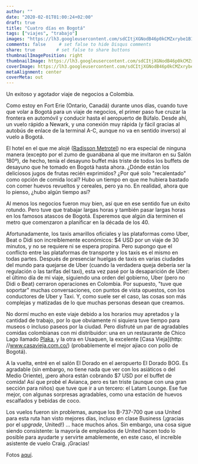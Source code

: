 ```yaml
---
author: ""
date: "2020-02-01T01:00:24+02:00"
draft: true
title: "Cuatro días en Bogotá"
tags: ["viajes", "trabajo"]
images: "https://lh3.googleusercontent.com/sdCItjXGNodB46p0kCMZxrybe1B19ogR73g-5oiU-VYEbDc7zOd96ED7hrWv3epb2AyJper7-irq_hL_L4vhuHrKwthWAD_5zeV7mexEfy_jr1fOsfWcZL84KotpDsKQtooBuCaVWoM=w1920-h1080"
comments: false     # set false to hide Disqus comments
share: true        # set false to share buttons
thumbnailImagePosition: right
thumbnailImage: https://lh3.googleusercontent.com/sdCItjXGNodB46p0kCMZxrybe1B19ogR73g-5oiU-VYEbDc7zOd96ED7hrWv3epb2AyJper7-irq_hL_L4vhuHrKwthWAD_5zeV7mexEfy_jr1fOsfWcZL84KotpDsKQtooBuCaVWoM=w1920-h1080
coverImage: https://lh3.googleusercontent.com/sdCItjXGNodB46p0kCMZxrybe1B19ogR73g-5oiU-VYEbDc7zOd96ED7hrWv3epb2AyJper7-irq_hL_L4vhuHrKwthWAD_5zeV7mexEfy_jr1fOsfWcZL84KotpDsKQtooBuCaVWoM=w1920-h1080
metaAlignment: center
coverMeta: out
---
```


Un exitoso y agotador viaje de negocios a Colombia.

<!--more-->

Como estoy en Fort Erie (Ontario, Canadá) durante unos días, cuando tuve que volar a Bogotá para un viaje de negocios, el primer paso fue cruzar la frontera en automóvil y conducir hasta el aeropuerto de Búfalo. Desde ahí, un vuelo rápido a Newark, y una conexión muy rápida (y fácil gracias al autobús de enlace de la terminal A-C, aunque no va en sentido inverso) al vuelo a Bogotá.

El hotel en el que me alojé ([Radisson Metrotel](https://www.radissonhotels.com/en-us/hotels/radisson-bogota-metrotel)) no era especial de ninguna manera (excepto por el zumo de guanábana al que me invitaron en su Salón 180º), de hecho, tenía el desayuno buffet más triste de todos los buffets de desayuno que he tomado en Bogotá hasta ahora. ¿Dónde están los deliciosos jugos de frutas recién exprimidos? ¿Por qué solo "recalentado" como opción de comida local? Hubo un tiempo en que me hubiera bastado con comer huevos revueltos y cereales, pero ya no. En realidad, ahora que lo pienso, ¿hubo algún tiempo así?

Al menos los negocios fueron muy bien, así que en ese sentido fue un éxito rotundo. Pero tuve que trabajar largas horas y también pasar largas horas en los famosos atascos de Bogotá. Esperemos que algún día terminen el metro que comenzaron a planificar en la década de los 40.

Afortunadamente, los taxis amarillos oficiales y las plataformas como Uber, Beat o Didi son increíblemente económicos: $4 USD por un viaje de 30 minutos, y no se requiere ni se espera propina. Pero supongo que el conflicto entre las plataformas de transporte y los taxis es el mismo en todas partes. Después de presenciar huelgas de taxis en varias ciudades del mundo para quejarse de Uber (cuando la verdadera queja debería ser la regulación o las tarifas del taxi), esta vez pasé por la desaparición de Uber: el último día de mi viaje, siguiendo una orden del gobierno, Uber (pero no Didi o Beat) cerraron operaciones en Colombia. Por supuesto, "tuve que soportar" muchas conversaciones, con puntos de vista opuestos, con los conductores de Uber y Taxi. Y, como suele ser el caso, las cosas son más complejas y matizadas de lo que muchas personas desean que creamos.

No dormí mucho en este viaje debido a los horarios muy apretados y la cantidad de trabajo, por lo que obviamente ni siquiera tuve tiempo para museos o incluso paseos por la ciudad. Pero disfruté un par de agradables comidas colombianas con mi distribuidor: una en un restaurante de Chico Lago llamado [Plaka](http://www.restauranteplaka.com/), y la otra en Usaquen, la excelente [Casa Vieja](http: //www.casavieja.com.co/) (probablemente el mejor ajiaco con pollo de Bogotá).

A la vuelta, entré en el salón El Dorado en el aeropuerto El Dorado BOG. Es agradable (sin embargo, no tiene nada que ver con los asiáticos o del Medio Oriente), ¡pero ahora están cobrando $7 USD por el buffet de comida! Así que probé el Avianca, pero es tan triste (aunque con una gran sección para niños) que tuve que ir a un tercero: el Latam Lounge. Ese fue mejor, con algunas sorpresas agradables, como una estación de huevos escalfados y bebidas de coco.

Los vuelos fueron sin problemas, aunque los B-737-700 que usa United para esta ruta han visto mejores días, incluso en clase Business (¡gracias por el *upgrade*, United!) ... hace muchos años. Sin embargo, una cosa sigue siendo consistente: la mayoría de empleados de United hacen todo lo posible para ayudarte y servirte amablemente, en este caso, el increíble asistente de vuelo Craig. ¡Gracias!

Fotos [aquí](https://photos.app.goo.gl/EnSugXKYnFdNmk5n9).

<script src="https://cdn.jsdelivr.net/npm/publicalbum@latest/embed-ui.min.js" async></script>
<div class="pa-gallery-player-widget" style="width:100%; height:480px; display:none;"
  data-link="https://photos.app.goo.gl/EnSugXKYnFdNmk5n9"
  data-title="51 new photos by Jorge Cortell">
  <object data="https://lh3.googleusercontent.com/oAhtyjmN_5PHFyW5gWTZrX87bZJ-gy7zIkEy49rbilSLhaMTzeMNiY1OavtgBZFh_mg73ScbQegzf2y4tH2hd8hZxswjs0OdMqNj0QE0pCCS7siSNJnVb0FCMMznu4D5048W7PiOm98=w1920-h1080"></object>
  <object data="https://lh3.googleusercontent.com/yvlSM3ugVZRbBFD_ZFI4yeNkzNPrnsXDhDnhuN5wVX7t0MscbgP6OmLmEbftGh4EAhEzwhkSTxvG-vDPvzCOm55ZmwEFak_qfgHj_wfqvYfB4HVQ7T8HeREhx1VIDYKQxUSVSDPyANQ=w1920-h1080"></object>
  <object data="https://lh3.googleusercontent.com/Baa3hZjuXGQ2oScFEmWbGTt-egmP4MzVI6qphX60dzQdpylOzHLBiFyU2PWOlBkbennYPjYbvfz17kOPhSMMR4EjBiSV8ykCYDTIJJTwl9Dx_Li1trOMCbK6lu2R83JeLKgCOszeK8A=w1920-h1080"></object>
  <object data="https://lh3.googleusercontent.com/c1N2zq5vWDrzheVQrlrv54dqk4haG6icEqteNXMqu112qZEKF4d1xPhviYJpuM_SQU4sudfq5QFfdrLRCwj7-tZD_d5QqkSDxJZY_yHKtFXrvOI41xb0NuO-GxMjr7tJ6IPNabgG8kU=w1920-h1080"></object>
  <object data="https://lh3.googleusercontent.com/m8AcKcPvEMgtFA06JmDgzhSWaiaTyWiMzVfC9MJg1Rbw_5Art3XmPn3CRvOvlLUfDP0cB16CeG3VQWjcoHB5_HDUNsSwImKUSnTDskHjS1-_wJg1JF0iXnP2ZQx-SHKb1_2NVTH5SaE=w1920-h1080"></object>
  <object data="https://lh3.googleusercontent.com/xS2ujFHRFhn-CGD1EwUA94VmTgzEL3wcR_mDKb2R6CMjQzgkJ4kejuhmkbiPwcgB3ERdUEDegbEQLoiXP0oIpRJYzqVlugL114M7486ge1wvsfWiaFD3hfFk4svNWR6Ylv8SeywbchM=w1920-h1080"></object>
  <object data="https://lh3.googleusercontent.com/ybtUpfMf95DcLruITJo_jbI8L9UzL1tzfZeR3v9OxsbEu6VorlkottAGUHjSc2suXk-VKOAYUZm9Cfqivo4vwIxyw3-AkW4YNPnd8dujq6gHE6Yq_tbnfce2cRhHAso7H5iueYvExc0=w1920-h1080"></object>
  <object data="https://lh3.googleusercontent.com/ZorYDcsLjDjTXAJEHGiAfonHYrwoqMYfdmjzd2pdcHQFQMBuG4o_O-0TP1CmcmRwgabSkWOQ5jvsIALnjunVrscoHjA34TVClyxa5C2M8qaFtFY9slD7ye1g0uakyHkFUTI6TXywvsM=w1920-h1080"></object>
  <object data="https://lh3.googleusercontent.com/1hmYJPKlEiJWBVnLBJL9AC_k8rqoYLeHr4EbH1EDM5lO8Ximo_bv88RTnCjpCzd45hYEi6gjYBs4K8DvQ6fpjhrfEDNRHhF2b5EktTfmegr00oDbpCoXixNi0OiGe8RYAtz2XrrkQxg=w1920-h1080"></object>
  <object data="https://lh3.googleusercontent.com/xuSeJq3QYW1lrc1BlpMCQhBoexUnSdzp6uS5EX1zCJYZlvpj3efKYRXFyDdkkt_e0k4AVULCBhJrCEGHQp_es0gColYfLIn0MKexZVR4C7DJk6SPrXICYo6hDfWrP7n6dHWRMHRM594=w1920-h1080"></object>
  <object data="https://lh3.googleusercontent.com/SXyY9Tlu1WVhtyPh3Z1Vv9jeAWbEUUg_DYFzM7dZJcWhVeBcfvvOU4M8OMUTlCPENCkUxZEyT5__wlzuPpJLIp3nTwbrHcvqbx80QPqjGMbN49MKBFuMua8dwhMoETqpXPpbhjQNk3g=w1920-h1080"></object>
  <object data="https://lh3.googleusercontent.com/qyuPHrRXRW-vS6u0LoDVwKsciOVz2wT_WAfcHv5P0X0RYbnJNTF_Z8T_vMs6wfBmBLBYpROuRRUZvWQ3FmCKoPCflHkQNUochdARKX53FRNsk2mP2KdHlIPyx0Ph-dlIikEdz7PIoMQ=w1920-h1080"></object>
  <object data="https://lh3.googleusercontent.com/TpHIfllybYBd18mLfqPtCGCDOygKAg03ztGBzOBnmiv51VnKhd5vZ0256WPZ_x3r6bBaQM9p6FQByijXXwAIPCpbzXA4dgcvXBs7z7dZ2FHfOOuMPu9f3F_Hk5-GGgK7UQc1F2oxlAw=w1920-h1080"></object>
  <object data="https://lh3.googleusercontent.com/mqDS8Jn0xCqtMU-5nL4RXjmanL7g2KncW0Oif2oJVeuYoK2Dpx0Y8OgJ9AOOx_BW6NqnvWirUwD9pFaBq8GQaS6ovVwygnTO-UtE0BmpjLf9pJdSQfzPNyj0yLHDfr6e1zupNxDcrEA=w1920-h1080"></object>
  <object data="https://lh3.googleusercontent.com/jnC5NJoRHADf1AyR8C_aTA4YKpvSKBzSHTK3T9tG6Yr65L7lJellM9SFyLfhUIeRpu0pBEeSBLtonx9dHwfXxmR3Rx_y-xpe-ArfFMWElmzQGMFeK21sJ8gM_pEZHLJ5FVpAQv1phTY=w1920-h1080"></object>
  <object data="https://lh3.googleusercontent.com/QF6rIyHHyKYyOoqQpGKeJRj6_xDW5gLfB1y1O1mnx3Iqxrj6x-TYvrb0v3_HPqDFdGNUJzU0fxeylsLq6HX7g7-WUKov2C3gjQBkI4xHz5LR3lLHY1VhCkWXyot5ky9PFiIz4fohpDY=w1920-h1080"></object>
  <object data="https://lh3.googleusercontent.com/MeFWKTEXwCABI4N4JbTbv0jrkMWxpces3MOgXXEzX-7chHis4O6b3JlDhDExzU7c0JwJpkWKfEgetv1zlaRUKb2U1HC11gRUfTP5uN0bP-pPxYj0hFWPX3bNebZVIoOlBR3rrGS709A=w1920-h1080"></object>
  <object data="https://lh3.googleusercontent.com/mN7eVyQ5KmznYa7v9bUifCpIEKWCAWwXCgKarR5HblclugCMMFWSaTr7Aind9KHhORfVqh19zZN26TV3HHybeR4CmIqBLXaaDtMbhuFBeqoq5_3aQf1mRdjd5T7NiJJ0uANEWF3tjYQ=w1920-h1080"></object>
  <object data="https://lh3.googleusercontent.com/webWMH8W9ZK1tc9opsNVNXzpr-atUyBvfyVERxti4hZHJAmIbNgZF1QJlsalyK-tiaYcrKBZDT4n0j0g3wrs7488oaTA3oHSPdE1bozhNXMvd6evfW7wX2rBxURFojRl2v3i-sKOqx8=w1920-h1080"></object>
  <object data="https://lh3.googleusercontent.com/6OVotRGsNIsYDwGvJSSdC14-Ja2TKBNnQmPlPA_f5qgKBqEevsSl5sQ723Oox-7D2UL2Ipcd6p29DF6xlXk4lAgxtjNxlmqE5rZAzR_OroqPlH5xTB09elm4uyCw8N4gZ3fEvsM5Ut8=w1920-h1080"></object>
  <object data="https://lh3.googleusercontent.com/8E6OQXjF-aVKC_9TpTgcB6YFYMn___6Sh1h8lR1J_-IelgYemLyIsIqVetnyH62klH7-9gT_tIbCUq0x4WiB0dB68JgNxu28iSb95c1rCTdAkAX9gWcpxgIVPHCY2oapRSRKemosCuc=w1920-h1080"></object>
  <object data="https://lh3.googleusercontent.com/G2BCXnIjZ7zUsSKmpWKk4Z3SVDf8s4JExcqBqWmrUD3ndjnhEzH-n_oliPBT3uaBuZ_uFC4G1_mHFiN6-u8s4sFzh2wvFdWjH98-fu11XEmEgMxDJb2X0wHnqRtIGfXlpq4TG1WY-t4=w1920-h1080"></object>
  <object data="https://lh3.googleusercontent.com/08HMeaS6T3rUAXnnD-_CkPFTMGjvvVHax-SpegZg1gJevCEYBxTIcGEaORGgObGvkq0OxoqTOo8HQzOV4MA3RXAC01HsoRE7_1r_R58DzA7QzPquaSdIlL7hMydWG-MemTZUtxjxObk=w1920-h1080"></object>
  <object data="https://lh3.googleusercontent.com/ab9LcPEU8WZ3wG4z2Ng5gJIfJH7PKuyzBpDNmEsQNbdyrg14ePTEdZjYRiOR5gr8ssjN-VkZwNtlC5nDIBTKyxEoVlivLHnD37D58bwa2secZv3UfiSI_8DSrWtkO0FRPr9gfjIEZBc=w1920-h1080"></object>
  <object data="https://lh3.googleusercontent.com/QoQjGJ_N_hI2J9XNZayPhKkVkUozr9aT4dcz59VVSGE9vx4THLfDUw55DzDTy2f-5A-NvWOLdYh8jOq3iAq5R8aUkp0lPwiuFw1mJqYbew4L0mHbj_EU0a9FZPQ3qC_LAizf2c7AL-4=w1920-h1080"></object>
  <object data="https://lh3.googleusercontent.com/lOZNi5qSOQXkAiAJHqMdw4dw9HkOJCBxLe4FOzDhuJvpq6RvDdImq6HPMsd5y0yolyOhBueNecVdxkmSUavm1ATS47pQSJVgWlsHzfM6uLXcZ5uR-0vbcZUv2XfoHdwglbfpgf4i1G8=w1920-h1080"></object>
  <object data="https://lh3.googleusercontent.com/vsTTqaYcu50brTsX1G6Ij_oDjgVoQjRFAMU_lSWSU-iLdrGMdAbqLTsQpFxKIlSTmpXYKmS3FIfuWnPYZOL3VX6M18XPk7Xq05ZTOF0SpCVHyReHiWUcnBzU0LEPb7TKwMiU12LkaoA=w1920-h1080"></object>
  <object data="https://lh3.googleusercontent.com/viBAJ9LCT9dTl-Ya2_UHI0QXOBAHvAZIHlP51FRjVxXfPCI8asOvjzDOjVG-10pU6P3s3FI56tYUSRMhBBhBt0oNDsLtOLdAS_27nFGxoPNWNKCBgKCFS27f4PyePfPFl0A6nHmgSws=w1920-h1080"></object>
  <object data="https://lh3.googleusercontent.com/ClRWOTGikyzEv1FN9zC6s3AIJiUdY7cWiYjAkvwyFqCNlIIbVyBTZe--kIk5ZoigRaa-0CcuJBorFwJbgWAmN-35mgyXjLicT1Yfv4KhgcfDsrC7uv95H1h1wEY9tAW3iuJy52JA368=w1920-h1080"></object>
  <object data="https://lh3.googleusercontent.com/denB6ViiCvlEsLqZMs6_93FBG8R4Od3YKVeex7A3D-oSJSUI_am3bVBtF95PL-stp3QH4cZGDJsC__ViadfWUkz4oHNb8NuGeHB0Iw9_EO3Lm6KwWObtfEz1Cf_tr8pXcRacaAiGfvM=w1920-h1080"></object>
  <object data="https://lh3.googleusercontent.com/4a-3-rHUm6WbKAAGp8xaIy49aLBuS8eyfU6cQKQUzH1NsyBsmmEJfATS7EyLBbHpuywcwyr2zCTnSjI3k12EQRZbKh0B9yapPJ2YXE9zhuTStwZl1Gtt7fHAA2O6Lui1ZYtGAR3t4Jw=w1920-h1080"></object>
  <object data="https://lh3.googleusercontent.com/RpASuULyxGbluUmR_QzDjFzCq9qT_ZGMU4UxX7ex4O4ZNtDpBZmmREOsiNz62_q1gzbfGlLB8pxcCYTMAEFEbqqvexyN7OrhYyXt8dzNqW2V39ee8BcOOPSyOA1MIxPGpwrh7_qiPHg=w1920-h1080"></object>
  <object data="https://lh3.googleusercontent.com/TJ_QzCQyRD9mb5Bcu7avHrmvm5SAsyQDppqg0Vft7yzArvkWZ4fAeymPIm6FyJtawdi3WVCxDu4fskNb9eIKCN3KDHyQ8S75IrdjCNlus3s7XuqdJnRk-0ouPsHKhFD5ZZPC0WwkjJU=w1920-h1080"></object>
  <object data="https://lh3.googleusercontent.com/dZrQa2f4XNRI6iE2GUE75fm_B9IYVpKfp-fCzxlvJqJ_JQQiStKeEsWK0_toAkCuzmL45xFAQ39Z-E3rze7vQjEIjv3O0A-s3Y1oSbvHMbhkWbOi6vCAf-3cDf1I80IU0cZ4dmPqsOs=w1920-h1080"></object>
  <object data="https://lh3.googleusercontent.com/PzoCxhuKT4VaoZX1_swzYef9CRD9uabb9AlKXQdDKUOAxWV5aMrxkl62kqTmrADhc6hgm0y8dXo0sNmjXIB8OuVingcKrt6RjAXS-xE0iR7ZPXxZ9rsApvuIzR7GBDZ2Kq9IL0hwR_Q=w1920-h1080"></object>
  <object data="https://lh3.googleusercontent.com/lqURiWWdWbu4ovRN4GSValMA573UEUrHPqBjTX5npeDHfYmWqf6_2EBrQaSzYDm5BjG8tuPXnbqgjohaSJkONphnbAucyNAVA9TL5VKishj0epX5jkZzP7H5wmKOCc2vXvoM6QmOm30=w1920-h1080"></object>
  <object data="https://lh3.googleusercontent.com/NzrGnluC_3zcG9OO9rrca__vWDhcIKMq7wETcs78GY-klNAgj3luW2WsduXVK6G2hmdYD2JHz8VicoV9rWM2eAa2GHnmZr9wGqAOHNCAanyzsiX3_Us3Z8qJ2J0wSa9oX9LQkpaSbsk=w1920-h1080"></object>
  <object data="https://lh3.googleusercontent.com/gg5r-Rt71QJMawqwyRqJn92J22U94HCudCVWsj9uihbTf7rn6pMryEa3nxCCiZ6I4JB7YVwKn--09TYOCpar4A0s0dVoWl8Hp_AxDvKvuLXKsI-eyDpDjWcOv_cmF66cf1U9_x1lsl4=w1920-h1080"></object>
  <object data="https://lh3.googleusercontent.com/rM7S2xQtugMKu8dKNqjxQMAVOg2eH8HiBwYcBq5M_SbcvWMMbWHX4kqU3uKwQ03o8LNkKPFvNZoYDy-JmNfIpc9CpqBxcwMl8-uF74Ym57xaBXGOXv_X94qoBkouKOYb9yPFjyKPk3k=w1920-h1080"></object>
  <object data="https://lh3.googleusercontent.com/lZyU6HZm_q01yM1S8_DAnhdD1jdMaRXeDHFGYJPL-cqHwQgC1E9vxuO5DShG1LQXb3qQEKPFHkUBzvDcMtoA9g2I5_ydICXkzaCBEidCbn0q7nRTL6FXmd-WCO0A9DJ3_TlStOt4jTU=w1920-h1080"></object>
  <object data="https://lh3.googleusercontent.com/Y_pdy_Pg3HSOEwKHoNVk0aX6mPtt62ZcQu0xe-ZppYNBvrNx1iLP_-3J3dY9je9XyMApvRodH3YHpiU6lD2_ftTcw-Wli3HaAqsHjiMz2QMNci08B2zGNwkpW-PBRQxleibbN-ehq5c=w1920-h1080"></object>
  <object data="https://lh3.googleusercontent.com/ctOfd8SZ83XCXFV2GoKlk3iUVbIwTDqy4qU4BQumhmYINAf6t9X60zDI4_qHoQV-BfPfYq3GsiSezEmdBmQU7eKXD7zqQx3BYUmFgdaeskNjRYKpzJIB6enEIorZVr2A2KErotJEua4=w1920-h1080"></object>
  <object data="https://lh3.googleusercontent.com/Nur86OmasdxrDR3WtTVXDG9jBd3O-mhVHD3JpdfrbVmOG-kzGGmcwbj1c5-SOz0ty2LJH4yr6XxKE9wd_CkyN-ijIPky8hc0ixIbv2zSPRGuviRSB8NVFSqtHUNdkrTLaJUG2Eb37A8=w1920-h1080"></object>
  <object data="https://lh3.googleusercontent.com/WVCD85GVGljkmMdb7mvfY9AzwixvES_AjImnBSXaVzIxUenbme1nvtbdndXKASM5bDnNhu9IvCULQGUdx5eO0V7nGirYsp0h6olRRcLAspZ3I8iaYTVHuFbFFPDXUY9-gXFuM6AeINY=w1920-h1080"></object>
  <object data="https://lh3.googleusercontent.com/JdHGGcx0F8N7WHfUd89WdF5LXA4wp79gJdDhOev61UZX6Gl28Ft1FdIsEQu7e_350KfvC0iY3dNXUufwSBd5F8hNs_WL2VuC6lO1HszFmPjkbiy77ZRS5XVegaofu20Arhlps23D_WE=w1920-h1080"></object>
  <object data="https://lh3.googleusercontent.com/WMbOmMBdBR_2mdZCBNC-MdEIt3vYYupyl_yS3gT5HaV9zTWJCZ60P_s-3fu9L1euKPQhf9BCd2aOzqkVAcmUx87k-G8cNod_swHlUlJaa0kkLvQ1yuuujkqf2fOMhgMyQjQPcvAOyhs=w1920-h1080"></object>
  <object data="https://lh3.googleusercontent.com/7S3QtWjSlalUSK8qezisBzBdQJHuJBuCvgk6IizUwbv-wQveibCiZiyBd5x-PqU3X-YFmBdnZIjIVrU4LSPyOpsqbNLnWOsYTZjJ8iVDMzHd2QBxt8jT3VHZee3ViABxq853YqDWvCg=w1920-h1080"></object>
  <object data="https://lh3.googleusercontent.com/dV6EKDQ2Ke8aEwEClvzwYN6PuN6Ay6tC6BWl_XKclmo5u6611CmUqXI-kBcWO4FNuSVjyqrOOpoSIC6n-iOxNijK0cuoA7HWEguX_U9AXqVwS2Oz2557F3dm-ep7YPJGEAYGCy1ibsU=w1920-h1080"></object>
  <object data="https://lh3.googleusercontent.com/sIky2NgZdB1arP7tQIBZMLgIm9WWfC442HyG9oNSpOuECNvHB1dUITcIxh9MBY1HalaDQ8Jolt_V3LUP-f2Rg1MXrp_sdxt_FoouRf8qBkgU7vraCaIjrj59IX8K1MuxbQaaK7l2ihA=w1920-h1080"></object>
  <object data="https://lh3.googleusercontent.com/s-MHh0f2MiWcuqoxm2yMA-gGrKhh--VkIynPUpfmjGpqSikhLpdtPCnO2Zx3_XR9cqjNycUhCbaNlDlRSlC4pNkoHyskCrd63i09LfMc2y7D0ER_MftQ9FXK0NRu8Tgph59AUkezn9s=w1920-h1080"></object>
  <object data="https://lh3.googleusercontent.com/V_pmP5hx22n3-q-I1fVTtUIl9-jE472fHpgLayqzABv1rDWSnoTjLLSK0GfT0GpjCFL5wZurBWtPYT7uIMA65ZTNkQA_m4WCgV4N4-AJ1hSc9vg-JEsX0PBHXZSHNBZuNtOTfVBq-Uc=w1920-h1080"></object>
</div>

